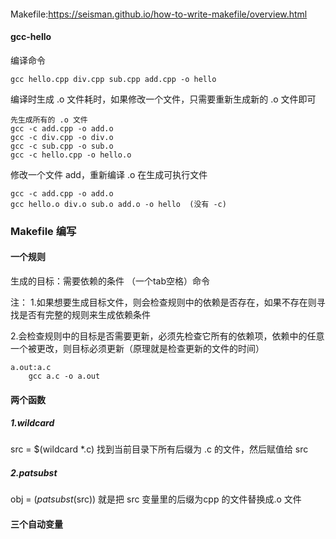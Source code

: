 ####
Makefile:https://seisman.github.io/how-to-write-makefile/overview.html


#### gcc-hello
编译命令
```
gcc hello.cpp div.cpp sub.cpp add.cpp -o hello 
```

编译时生成 .o 文件耗时，如果修改一个文件，只需要重新生成新的 .o 文件即可
```
先生成所有的 .o 文件
gcc -c add.cpp -o add.o
gcc -c div.cpp -o div.o
gcc -c sub.cpp -o sub.o
gcc -c hello.cpp -o hello.o

```

修改一个文件 add，重新编译 .o 在生成可执行文件
```
gcc -c add.cpp -o add.o
gcc hello.o div.o sub.o add.o -o hello  (没有 -c)

```
### Makefile 编写

#### 一个规则
生成的目标：需要依赖的条件
（一个tab空格）命令

注：
1.如果想要生成目标文件，则会检查规则中的依赖是否存在，如果不存在则寻找是否有完整的规则来生成依赖条件

2.会检查规则中的目标是否需要更新，必须先检查它所有的依赖项，依赖中的任意一个被更改，则目标必须更新（原理就是检查更新的文件的时间）
```
a.out:a.c
	gcc a.c -o a.out
```
#### 两个函数
##### 1.wildcard
src = $(wildcard *.c)
找到当前目录下所有后缀为 .c 的文件，然后赋值给 src

##### 2.patsubst
obj = $(patsubst %cpp,%o,$(src))
就是把 src 变量里的后缀为cpp 的文件替换成.o 文件
#### 三个自动变量



